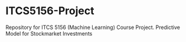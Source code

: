 # ITCS5156-Project

Repository for ITCS 5156 (Machine Learning) Course Project.
Predictive Model for Stockmarket Investments
